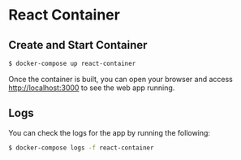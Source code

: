 # React Container

## Create and Start Container
```bash
$ docker-compose up react-container
```

Once the container is built, you can open your browser and access [http://localhost:3000](http://localhost:3000) to
see the web app running.

## Logs
You can check the logs for the app by running the following:

```bash
$ docker-compose logs -f react-container
```